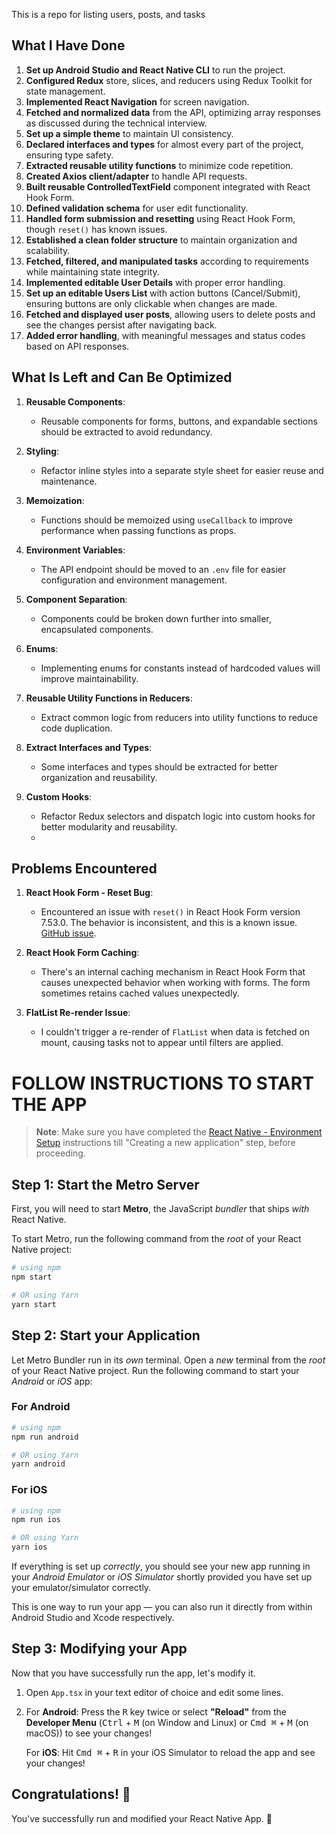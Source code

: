 This is a repo for listing users, posts, and tasks

## What I Have Done

1. **Set up Android Studio and React Native CLI** to run the project.
2. **Configured Redux** store, slices, and reducers using Redux Toolkit for state management.
3. **Implemented React Navigation** for screen navigation.
4. **Fetched and normalized data** from the API, optimizing array responses as discussed during the technical interview.
5. **Set up a simple theme** to maintain UI consistency.
6. **Declared interfaces and types** for almost every part of the project, ensuring type safety.
7. **Extracted reusable utility functions** to minimize code repetition.
8. **Created Axios client/adapter** to handle API requests.
9. **Built reusable ControlledTextField** component integrated with React Hook Form.
10. **Defined validation schema** for user edit functionality.
11. **Handled form submission and resetting** using React Hook Form, though `reset()` has known issues.
12. **Established a clean folder structure** to maintain organization and scalability.
13. **Fetched, filtered, and manipulated tasks** according to requirements while maintaining state integrity.
14. **Implemented editable User Details** with proper error handling.
15. **Set up an editable Users List** with action buttons (Cancel/Submit), ensuring buttons are only clickable when changes are made.
16. **Fetched and displayed user posts**, allowing users to delete posts and see the changes persist after navigating back.
17. **Added error handling**, with meaningful messages and status codes based on API responses.

## What Is Left and Can Be Optimized

1. **Reusable Components**:
   - Reusable components for forms, buttons, and expandable sections should be extracted to avoid redundancy.

2. **Styling**:
   - Refactor inline styles into a separate style sheet for easier reuse and maintenance.

3. **Memoization**:
   - Functions should be memoized using `useCallback` to improve performance when passing functions as props.

4. **Environment Variables**:
   - The API endpoint should be moved to an `.env` file for easier configuration and environment management.

5. **Component Separation**:
   - Components could be broken down further into smaller, encapsulated components.

6. **Enums**:
   - Implementing enums for constants instead of hardcoded values will improve maintainability.

7. **Reusable Utility Functions in Reducers**:
   - Extract common logic from reducers into utility functions to reduce code duplication.

8. **Extract Interfaces and Types**:
   - Some interfaces and types should be extracted for better organization and reusability.

9. **Custom Hooks**:
   - Refactor Redux selectors and dispatch logic into custom hooks for better modularity and reusability.
   - 

## Problems Encountered

1. **React Hook Form - Reset Bug**:
   - Encountered an issue with `reset()` in React Hook Form version 7.53.0. The behavior is inconsistent, and this is a known issue. [GitHub issue](https://github.com/react-hook-form/react-hook-form/issues/12315).

2. **React Hook Form Caching**:
   - There's an internal caching mechanism in React Hook Form that causes unexpected behavior when working with forms. The form sometimes retains cached values unexpectedly.

3. **FlatList Re-render Issue**:
   - I couldn't trigger a re-render of `FlatList` when data is fetched on mount, causing tasks not to appear until filters are applied.


# FOLLOW INSTRUCTIONS TO START THE APP

>**Note**: Make sure you have completed the [React Native - Environment Setup](https://reactnative.dev/docs/environment-setup) instructions till "Creating a new application" step, before proceeding.

## Step 1: Start the Metro Server

First, you will need to start **Metro**, the JavaScript _bundler_ that ships _with_ React Native.

To start Metro, run the following command from the _root_ of your React Native project:

```bash
# using npm
npm start

# OR using Yarn
yarn start
```

## Step 2: Start your Application

Let Metro Bundler run in its _own_ terminal. Open a _new_ terminal from the _root_ of your React Native project. Run the following command to start your _Android_ or _iOS_ app:

### For Android

```bash
# using npm
npm run android

# OR using Yarn
yarn android
```

### For iOS

```bash
# using npm
npm run ios

# OR using Yarn
yarn ios
```

If everything is set up _correctly_, you should see your new app running in your _Android Emulator_ or _iOS Simulator_ shortly provided you have set up your emulator/simulator correctly.

This is one way to run your app — you can also run it directly from within Android Studio and Xcode respectively.

## Step 3: Modifying your App

Now that you have successfully run the app, let's modify it.

1. Open `App.tsx` in your text editor of choice and edit some lines.
2. For **Android**: Press the <kbd>R</kbd> key twice or select **"Reload"** from the **Developer Menu** (<kbd>Ctrl</kbd> + <kbd>M</kbd> (on Window and Linux) or <kbd>Cmd ⌘</kbd> + <kbd>M</kbd> (on macOS)) to see your changes!

   For **iOS**: Hit <kbd>Cmd ⌘</kbd> + <kbd>R</kbd> in your iOS Simulator to reload the app and see your changes!

## Congratulations! :tada:

You've successfully run and modified your React Native App. :partying_face:




